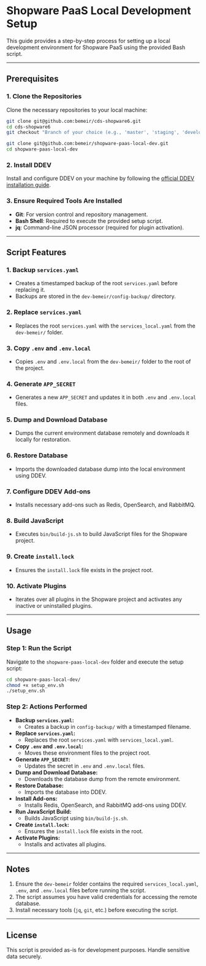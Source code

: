 # Shopware PaaS Local Development Setup

This guide provides a step-by-step process for setting up a local development environment for Shopware PaaS using the provided Bash script.

---

## Prerequisites

### 1. Clone the Repositories

Clone the necessary repositories to your local machine:

```bash
git clone git@github.com:bemeir/cds-shopware6.git
cd cds-shopware6
git checkout "Branch of your choice (e.g., 'master', 'staging', 'development')"

git clone git@github.com:bemeir/shopware-paas-local-dev.git
cd shopware-paas-local-dev
```

### 2. Install DDEV

Install and configure DDEV on your machine by following the [official DDEV installation guide](https://ddev.readthedocs.io/en/stable/#installation).

### 3. Ensure Required Tools Are Installed

-   **Git**: For version control and repository management.
-   **Bash Shell**: Required to execute the provided setup script.
-   **jq**: Command-line JSON processor (required for plugin activation).

---

## Script Features

### 1. Backup `services.yaml`

-   Creates a timestamped backup of the root `services.yaml` before replacing it.
-   Backups are stored in the `dev-bemeir/config-backup/` directory.

### 2. Replace `services.yaml`

-   Replaces the root `services.yaml` with the `services_local.yaml` from the `dev-bemeir/` folder.

### 3. Copy `.env` and `.env.local`

-   Copies `.env` and `.env.local` from the `dev-bemeir/` folder to the root of the project.

### 4. Generate `APP_SECRET`

-   Generates a new `APP_SECRET` and updates it in both `.env` and `.env.local` files.

### 5. Dump and Download Database

-   Dumps the current environment database remotely and downloads it locally for restoration.

### 6. Restore Database

-   Imports the downloaded database dump into the local environment using DDEV.

### 7. Configure DDEV Add-ons

-   Installs necessary add-ons such as Redis, OpenSearch, and RabbitMQ.

### 8. Build JavaScript

-   Executes `bin/build-js.sh` to build JavaScript files for the Shopware project.

### 9. Create `install.lock`

-   Ensures the `install.lock` file exists in the project root.

### 10. Activate Plugins

-   Iterates over all plugins in the Shopware project and activates any inactive or uninstalled plugins.

---

## Usage

### Step 1: Run the Script

Navigate to the `shopware-paas-local-dev` folder and execute the setup script:

```bash
cd shopware-paas-local-dev/
chmod +x setup_env.sh
./setup_env.sh
```

### Step 2: Actions Performed

-   **Backup `services.yaml`:**
    -   Creates a backup in `config-backup/` with a timestamped filename.
-   **Replace `services.yaml`:**
    -   Replaces the root `services.yaml` with `services_local.yaml`.
-   **Copy `.env` and `.env.local`:**
    -   Moves these environment files to the project root.
-   **Generate `APP_SECRET`:**
    -   Updates the secret in `.env` and `.env.local` files.
-   **Dump and Download Database:**
    -   Downloads the database dump from the remote environment.
-   **Restore Database:**
    -   Imports the database into DDEV.
-   **Install Add-ons:**
    -   Installs Redis, OpenSearch, and RabbitMQ add-ons using DDEV.
-   **Run JavaScript Build:**
    -   Builds JavaScript using `bin/build-js.sh`.
-   **Create `install.lock`:**
    -   Ensures the `install.lock` file exists in the root.
-   **Activate Plugins:**
    -   Installs and activates all plugins.

---

## Notes

1. Ensure the `dev-bemeir` folder contains the required `services_local.yaml`, `.env`, and `.env.local` files before running the script.
2. The script assumes you have valid credentials for accessing the remote database.
3. Install necessary tools (`jq`, `git`, etc.) before executing the script.

---

## License

This script is provided as-is for development purposes. Handle sensitive data securely.
